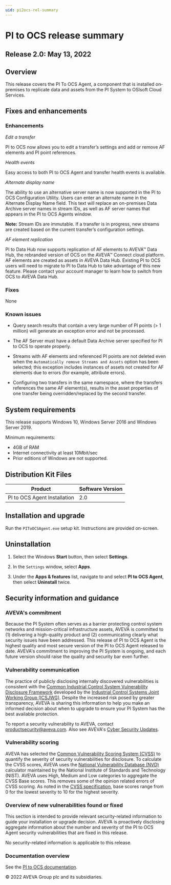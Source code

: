 ```yaml
---
uid: pi2ocs-rel-summary
---
```


# PI to OCS release summary

## Release 2.0: May 13, 2022

## Overview

This release covers the PI To OCS Agent, a component that is installed on-premises to replicate data and assets from the PI System to OSIsoft Cloud Services.

## Fixes and enhancements

### Enhancements

*Edit a transfer*

PI to OCS now allows you to edit a transfer’s settings and add or remove AF elements and PI point references.

*Health events*

Easy access to both PI to OCS Agent and transfer health events is available.

*Alternate display name*

The ability to use an alternative server name is now supported in the PI to OCS Configuration Utility. Users can enter an alternate name in the Alternate Display Name field. This text will replace an on-premises Data Archive server names in stream IDs, as well as AF server names that appears in the PI to OCS Agents window.
 
**Note:** Stream IDs are immutable. If a transfer is in progress, new streams are created based on the current transfer’s configuration settings.

*AF element replication*

PI to Data Hub now supports replication of AF elements to AVEVA™ Data Hub, the rebranded version of OCS on the AVEVA™ Connect cloud platform. AF elements are created as assets in AVEVA Data Hub. Existing PI to OCS users will need to migrate to PI to Data Hub to take advantage of this new feature. Please contact your account manager to learn how to switch from OCS to AVEVA Data Hub.

### Fixes

None

### Known issues

* Query search results that contain a very large number of PI points (> 1 million) will generate an exception error and not be processed.

* The AF Server must have a default Data Archive server specified for PI to OCS to operate properly.

* Streams with AF elements and referenced PI points are not deleted even when the `Automatically remove Streams and Assets` option has been selected; this exception includes instances of assets not created for AF elements due to errors (for example, attribute errors).

* Configuring two transfers in the same namespace, where the transfers references the same AF element(s), results in the asset properties of one transfer being overridden/replaced by the second transfer.

## System requirements

This release supports Windows 10, Windows Server 2016 and Windows Server 2019.

Minimum requirements:

* 4GB of RAM
* Internet connectivity at least 10Mbit/sec
* Prior editions of Windows are not supported.

## Distribution Kit Files

| Product  | Software Version |
|------------- | ------------ |
| PI to OCS Agent Installation | 2.0 |

## Installation and upgrade

Run the `PIToOCSAgent.exe` setup kit. Instructions are provided on-screen.

## Uninstallation

1. Select the Windows **Start** button, then select **Settings**.

1. In the `Settings` window, select **Apps**.

1. Under the **Apps & features** list, navigate to and select **PI to OCS Agent**, then select **Uninstall** twice.

## Security information and guidance

### AVEVA's commitment

Because the PI System often serves as a barrier protecting control system networks and mission-critical infrastructure assets, AVEVA is committed to (1) delivering a high-quality product and (2) communicating clearly what security issues have been addressed. This release of PI to OCS Agent is the highest quality and most secure version of the PI to OCS Agent released to date. AVEVA's commitment to improving the PI System is ongoing, and each future version should raise the quality and security bar even further.

### Vulnerability communication

The practice of publicly disclosing internally discovered vulnerabilities is consistent with the [Common Industrial Control System Vulnerability Disclosure Framework](https://www.cisa.gov/uscert/sites/default/files/ICSJWG-Archive/ICSJWG_Vulnerability_Disclosure_Framework_Final_1.pdf) developed by the [Industrial Control Systems Joint Working Group (ICSJWG)](https://www.cisa.gov/uscert/ics/Industrial-Control-Systems-Joint-Working-Group-ICSJWG). Despite the increased risk posed by greater transparency, AVEVA is sharing this information to help you make an informed decision about when to upgrade to ensure your PI System has the best available protection.

To report a security vulnerability to AVEVA, contact productsecurity@aveva.com. Also see AVEVA's [Cyber Security Updates](https://www.aveva.com/en/support-and-success/cyber-security-updates/).

### Vulnerability scoring

AVEVA has selected the [Common Vulnerability Scoring System (CVSS)](https://www.first.org/cvss/v2/guide) to quantify the severity of security vulnerabilities for disclosure. To calculate the CVSS scores, AVEVA uses the [National Vulnerability Database (NVD)](https://nvd.nist.gov/vuln-metrics/cvss/v2-calculator?calculator&.0) calculator maintained by the National Institute of Standards and Technology (NIST). AVEVA uses High, Medium and Low categories to aggregate the CVSS Base scores. This removes some of the opinion related errors of CVSS scoring. As noted in the [CVSS specification](https://www.first.org/cvss/specification-document), base scores range from 0 for the lowest severity to 10 for the highest severity.

### Overview of new vulnerabilities found or fixed

This section is intended to provide relevant security-related information to guide your installation or upgrade decision. AVEVA is proactively disclosing aggregate information about the number and severity of the PI to OCS Agent security vulnerabilities that are fixed in this release.

No security-related information is applicable to this release.

### Documentation overview

See the [PI to OCS documentation](xref:main-lp).

© 2022 AVEVA Group plc and its subsidiaries.